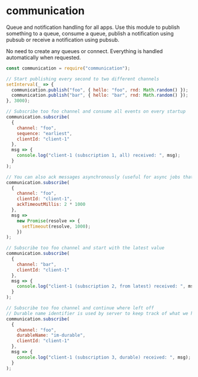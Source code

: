 # communication

Queue and notification handling for all apps. Use this module to publish something to a queue, consume a queue, publish a notification using pubsub or receive a notification using pubsub.

No need to create any queues or connect. Everything is handled automatically when requested.

```javascript
const communication = require("communication");

// Start publishing every second to two different channels
setInterval(_ => {
  communication.publish("foo", { hello: "foo", rnd: Math.random() });
  communication.publish("bar", { hello: "bar", rnd: Math.random() });
}, 3000);

// Subscribe too foo channel and consume all events on every startup
communication.subscribe(
  {
    channel: "foo",
    sequence: "earliest",
    clientId: "client-1"
  },
  msg => {
    console.log("client-1 (subscription 1, all) received: ", msg);
  }
);

// You can also ack messages asynchronously (useful for async jobs that might fail)
communication.subscribe(
  {
    channel: "foo",
    clientId: "client-1",
    ackTimeoutMillis: 2 * 1000
  },
  msg =>
    new Promise(resolve => {
      setTimeout(resolve, 1000);
    })
);

// Subscribe too foo channel and start with the latest value
communication.subscribe(
  {
    channel: "bar",
    clientId: "client-1"
  },
  msg => {
    console.log("client-1 (subscription 2, from latest) received: ", msg);
  }
);

// Subscribe too foo channel and continue where left off
// Durable name identifier is used by server to keep track of what we have received and not
communication.subscribe(
  {
    channel: "foo",
    durableName: "im-durable",
    clientId: "client-1"
  },
  msg => {
    console.log("client-1 (subscription 3, durable) received: ", msg);
  }
);
```
